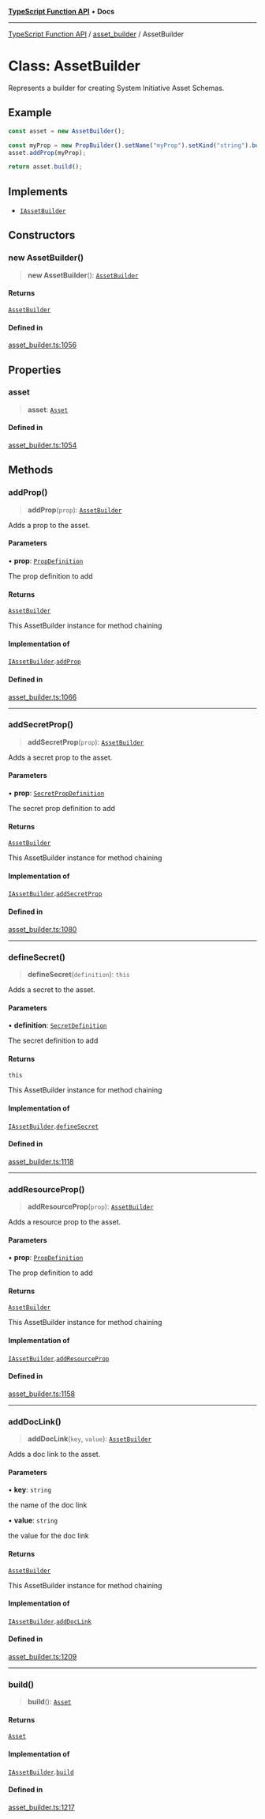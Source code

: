 [**TypeScript Function API**](../../README.md) • **Docs**

***

[TypeScript Function API](../../README.md) / [asset\_builder](../README.md) / AssetBuilder

# Class: AssetBuilder

Represents a builder for creating System Initiative Asset Schemas.

## Example

```ts
const asset = new AssetBuilder();

const myProp = new PropBuilder().setName("myProp").setKind("string").build();
asset.addProp(myProp);

return asset.build();
```

## Implements

- [`IAssetBuilder`](../interfaces/IAssetBuilder.md)

## Constructors

### new AssetBuilder()

> **new AssetBuilder**(): [`AssetBuilder`](AssetBuilder.md)

#### Returns

[`AssetBuilder`](AssetBuilder.md)

#### Defined in

[asset\_builder.ts:1056](https://github.com/systeminit/si/blob/main/bin/lang-js/src/asset_builder.ts#L1056)

## Properties

### asset

> **asset**: [`Asset`](../interfaces/Asset.md)

#### Defined in

[asset\_builder.ts:1054](https://github.com/systeminit/si/blob/main/bin/lang-js/src/asset_builder.ts#L1054)

## Methods

### addProp()

> **addProp**(`prop`): [`AssetBuilder`](AssetBuilder.md)

Adds a prop to the asset.

#### Parameters

• **prop**: [`PropDefinition`](../interfaces/PropDefinition.md)

The prop definition to add

#### Returns

[`AssetBuilder`](AssetBuilder.md)

This AssetBuilder instance for method chaining

#### Implementation of

[`IAssetBuilder`](../interfaces/IAssetBuilder.md).[`addProp`](../interfaces/IAssetBuilder.md#addprop)

#### Defined in

[asset\_builder.ts:1066](https://github.com/systeminit/si/blob/main/bin/lang-js/src/asset_builder.ts#L1066)

***

### addSecretProp()

> **addSecretProp**(`prop`): [`AssetBuilder`](AssetBuilder.md)

Adds a secret prop to the asset.

#### Parameters

• **prop**: [`SecretPropDefinition`](../interfaces/SecretPropDefinition.md)

The secret prop definition to add

#### Returns

[`AssetBuilder`](AssetBuilder.md)

This AssetBuilder instance for method chaining

#### Implementation of

[`IAssetBuilder`](../interfaces/IAssetBuilder.md).[`addSecretProp`](../interfaces/IAssetBuilder.md#addsecretprop)

#### Defined in

[asset\_builder.ts:1080](https://github.com/systeminit/si/blob/main/bin/lang-js/src/asset_builder.ts#L1080)

***

### defineSecret()

> **defineSecret**(`definition`): `this`

Adds a secret to the asset.

#### Parameters

• **definition**: [`SecretDefinition`](../interfaces/SecretDefinition.md)

The secret definition to add

#### Returns

`this`

This AssetBuilder instance for method chaining

#### Implementation of

[`IAssetBuilder`](../interfaces/IAssetBuilder.md).[`defineSecret`](../interfaces/IAssetBuilder.md#definesecret)

#### Defined in

[asset\_builder.ts:1118](https://github.com/systeminit/si/blob/main/bin/lang-js/src/asset_builder.ts#L1118)

***

### addResourceProp()

> **addResourceProp**(`prop`): [`AssetBuilder`](AssetBuilder.md)

Adds a resource prop to the asset.

#### Parameters

• **prop**: [`PropDefinition`](../interfaces/PropDefinition.md)

The prop definition to add

#### Returns

[`AssetBuilder`](AssetBuilder.md)

This AssetBuilder instance for method chaining

#### Implementation of

[`IAssetBuilder`](../interfaces/IAssetBuilder.md).[`addResourceProp`](../interfaces/IAssetBuilder.md#addresourceprop)

#### Defined in

[asset\_builder.ts:1158](https://github.com/systeminit/si/blob/main/bin/lang-js/src/asset_builder.ts#L1158)

***

### addDocLink()

> **addDocLink**(`key`, `value`): [`AssetBuilder`](AssetBuilder.md)

Adds a doc link to the asset.

#### Parameters

• **key**: `string`

the name of the doc link

• **value**: `string`

the value for the doc link

#### Returns

[`AssetBuilder`](AssetBuilder.md)

This AssetBuilder instance for method chaining

#### Implementation of

[`IAssetBuilder`](../interfaces/IAssetBuilder.md).[`addDocLink`](../interfaces/IAssetBuilder.md#adddoclink)

#### Defined in

[asset\_builder.ts:1209](https://github.com/systeminit/si/blob/main/bin/lang-js/src/asset_builder.ts#L1209)

***

### build()

> **build**(): [`Asset`](../interfaces/Asset.md)

#### Returns

[`Asset`](../interfaces/Asset.md)

#### Implementation of

[`IAssetBuilder`](../interfaces/IAssetBuilder.md).[`build`](../interfaces/IAssetBuilder.md#build)

#### Defined in

[asset\_builder.ts:1217](https://github.com/systeminit/si/blob/main/bin/lang-js/src/asset_builder.ts#L1217)
